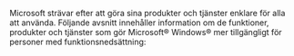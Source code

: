 Microsoft strävar efter att göra sina produkter och tjänster enklare för alla att använda. Följande avsnitt innehåller information om de funktioner, produkter och tjänster som gör Microsoft® Windows® mer tillgängligt för personer med funktionsnedsättning:

<!--HONumber=Oct16_HO1-->


